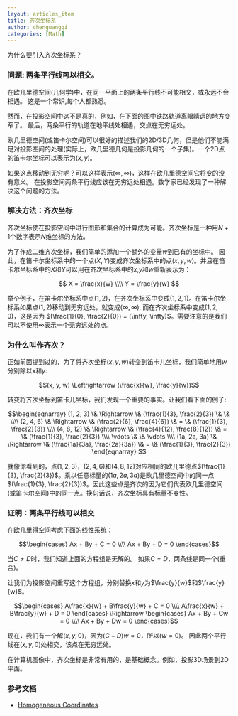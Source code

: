 ```yaml
---
layout: articles_item
title: 齐次坐标系
author: chenguangqi
categories: [Math]
---
```


为什么要引入齐次坐标系？

### 问题: 两条平行线可以相交。

在欧几里德空间(几何学)中，在同一平面上的两条平行线不可能相交，或永远不会相遇。
这是一个常识,每个人都熟悉。

然而，在投影空间中这不是真的，例如，在下面的图中铁路轨道离眼睛远的地方变窄了。
最后，两条平行的轨道在地平线处相遇，交点在无穷远处。

欧几里德空间(或笛卡尔空间)可以很好的描述我们的2D/3D几何，但是他们不能满足对投影空间的处理(实际上，欧几里德几何是投影几何的一个子集)。一个2D点的笛卡尔坐标可以表示为$(x, y)$。

如果这点移动到无穷呢？可以这样表示$(\infty, \infty)$，这样在欧几里德空间它将变的没有意义。
在投影空间两条平行线应该在无穷远处相遇。数学家已经发现了一种解决这个问题的方法。

### 解决方法：齐次坐标

齐次坐标使在投影空间中进行图形和集合的计算成为可能。齐次坐标是一种用$N + 1$个数字表示$N$维坐标的方法。

为了作成二维齐次坐标，我们简单的添加一个额外的变量$w$到已有的坐标中。
因此，在笛卡尔坐标系中的一个点$(X, Y)$变成齐次坐标系中的点$(x, y, w)$。并且在笛卡尔坐标系中的$X$和$Y$可以用在齐次坐标系中的$x$,$y$和$w$重新表示为：

$$
X = \frac{x}{w} \\\\
Y = \frac{y}{w}
$$

举个例子，在笛卡尔坐标系中点$(1, 2)$，在齐次坐标系中变成$(1, 2, 1)$。在笛卡尔坐标系如果点$(1, 2)$移动到无穷远处，就变成$(\infty, \infty)$, 而在齐次坐标系中变成$(1, 2, 0)$，这是因为
$(\frac{1}{0}, \frac{2}{0}) = (\infty, \infty)$。需要注意的是我们可以不使用$\infty$表示一个无穷远处的点。

### 为什么叫作齐次？
正如前面提到过的，为了将齐次坐标$(x,y,w)$转变到笛卡儿坐标，我们简单地用$w$分别除以$x$和$y$:

$$(x, y, w) \Leftrightarrow (\frac{x}{w}, \frac{y}{w})$$

转变将齐次坐标到笛卡儿坐标，我们发现一个重要的事实。让我们看下面的例子:

$$\begin{eqnarray}
(1, 2, 3) \& \Rightarrow \& (\frac{1}{3}, \frac{2}{3}) \& \& \\\\
(2, 4, 6) \& \Rightarrow \& (\frac{2}{6}, \frac{4}{6}) \& = \& (\frac{1}{3}, \frac{2}{3}) \\\\
(4, 8, 12) \& \Rightarrow \& (\frac{4}{12}, \frac{8}{12}) \& = \& (\frac{1}{3}, \frac{2}{3}) \\\\
\vdots \& \& \vdots \\\\
(1a, 2a, 3a) \& \Rightarrow \& (\frac{1a}{3a}, \frac{2a}{3a})  \& = \& (\frac{1}{3}, \frac{2}{3})
\end{eqnarray}
$$

就像你看到的，点$(1, 2, 3)$，$(2, 4, 6)$和$(4, 8, 12)$对应相同的欧几里德点$(\frac{1}{3}, \frac{2}{3})$。乘以任意标量的$(1a, 2a, 3a)$是欧几里德空间中的同一点$(\frac{1}{3}, \frac{2}{3})$。因此这些点是齐次的因为它们代表欧几里德空间(或笛卡尔空间)中的同一点。换句话说，齐次坐标具有标量不变性。

### 证明：两条平行线可以相交
在欧几里得空间考虑下面的线性系统：

$$\begin{cases}
Ax + By + C = 0 \\\\
Ax + By + D = 0 
\end{cases}$$

当$C \neq D$时，我们知道上面的方程组是无解的。
如果$C = D$，两条线是同一个(重合)。

让我们为投影空间重写这个方程组，分别替换$x$和$y$为$\frac{y}{w}$和$\frac{y}{w}$。

$$\begin{cases}
A\frac{x}{w} + B\frac{y}{w} + C = 0 \\\\
A\frac{x}{w} + B\frac{y}{w} + D = 0
\end{cases}
\Rightarrow
\begin{cases}
Ax + By + Cw = 0 \\\\
Ax + By + Dw = 0
\end{cases}$$

现在，我们有一个解$(x, y, 0)$，因为$(C - D)w = 0$，所以$(w = 0)$。
因此两个平行线在$(x, y, 0)$处相交，该点在无穷远处。

在计算机图像中，齐次坐标是非常有用的，是基础概念。例如，投影3D场景到2D平面。


### 参考文档
* [Homogeneous Coordinates](http://www.songho.ca/math/homogeneous/homogeneous.html)
